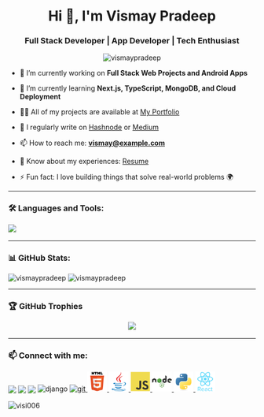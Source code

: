 <h1 align="center">Hi 👋, I'm Vismay Pradeep</h1>
<h3 align="center">Full Stack Developer | App Developer | Tech Enthusiast</h3>

<p align="center">
  <img src="https://komarev.com/ghpvc/?username=vismaypradeep&label=Profile%20views&color=0e75b6&style=flat" alt="vismaypradeep" />
</p>

- 🔭 I’m currently working on **Full Stack Web Projects and Android Apps**

- 🌱 I’m currently learning **Next.js, TypeScript, MongoDB, and Cloud Deployment**

- 👨‍💻 All of my projects are available at [My Portfolio](https://your-portfolio-link.com)

- 📝 I regularly write on [Hashnode](https://your-blog-link.com) or [Medium](https://medium.com/@yourname)

- 📫 How to reach me: **vismay@example.com**

- 📄 Know about my experiences: [Resume](https://your-resume-link.com)

- ⚡ Fun fact: I love building things that solve real-world problems 🌍

---

### 🛠️ Languages and Tools:

<p align="left">
  <img src="https://skillicons.dev/icons?i=html,css,js,ts,react,nextjs,nodejs,express,mongodb,java,flutter,dart,git,github,vscode" />
</p>

---

### 📊 GitHub Stats:

<p align="left">
  <img src="https://github-readme-stats.vercel.app/api?username=vismaypradeep&show_icons=true&locale=en&theme=github_dark" alt="vismaypradeep" />
  <img src="https://github-readme-streak-stats.herokuapp.com/?user=vismaypradeep&theme=github-dark" alt="vismaypradeep" />
</p>

---

### 🏆 GitHub Trophies

<p align="center">
  <img src="https://github-profile-trophy.vercel.app/?username=vismaypradeep&theme=onedark" />
</p>

---

### 📫 Connect with me:

<p align="left">
  <a href="https://linkedin.com/in/your-linkedin" target="blank"><img align="center" src="https://skillicons.dev/icons?i=linkedin" height="30" /></a>
  <a href="mailto:vismay@example.com"><img align="center" src="https://skillicons.dev/icons?i=gmail" height="30" /></a>
  <a href="https://twitter.com/yourhandle"><img align="center" src="https://skillicons.dev/icons?i=twitter" height="30" /></a>
</ptarget="_blank" rel="noreferrer"> <img src="https://cdn.worldvectorlogo.com/logos/django.svg" alt="django" width="40" height="40"/> </a> <a href="https://git-scm.com/" target="_blank" rel="noreferrer"> <img src="https://www.vectorlogo.zone/logos/git-scm/git-scm-icon.svg" alt="git" width="40" height="40"/> </a> <a href="https://www.w3.org/html/" target="_blank" rel="noreferrer"> <img src="https://raw.githubusercontent.com/devicons/devicon/master/icons/html5/html5-original-wordmark.svg" alt="html5" width="40" height="40"/> </a> <a href="https://www.java.com" target="_blank" rel="noreferrer"> <img src="https://raw.githubusercontent.com/devicons/devicon/master/icons/java/java-original.svg" alt="java" width="40" height="40"/> </a> <a href="https://developer.mozilla.org/en-US/docs/Web/JavaScript" target="_blank" rel="noreferrer"> <img src="https://raw.githubusercontent.com/devicons/devicon/master/icons/javascript/javascript-original.svg" alt="javascript" width="40" height="40"/> </a> <a href="https://nodejs.org" target="_blank" rel="noreferrer"> <img src="https://raw.githubusercontent.com/devicons/devicon/master/icons/nodejs/nodejs-original-wordmark.svg" alt="nodejs" width="40" height="40"/> </a> <a href="https://www.python.org" target="_blank" rel="noreferrer"> <img src="https://raw.githubusercontent.com/devicons/devicon/master/icons/python/python-original.svg" alt="python" width="40" height="40"/> </a> <a href="https://reactjs.org/" target="_blank" rel="noreferrer"> <img src="https://raw.githubusercontent.com/devicons/devicon/master/icons/react/react-original-wordmark.svg" alt="react" width="40" height="40"/> </a> </p>

<p><img align="center" src="https://github-readme-stats.vercel.app/api/top-langs?username=visi006&show_icons=true&locale=en&layout=compact" alt="visi006" /></p>

